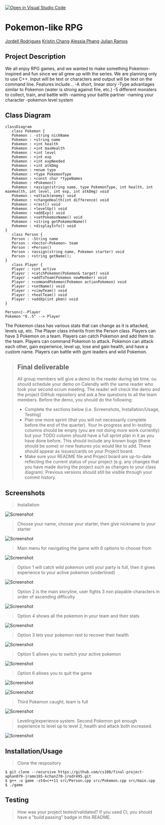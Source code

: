 [![Open in Visual Studio Code](https://classroom.github.com/assets/open-in-vscode-c66648af7eb3fe8bc4f294546bfd86ef473780cde1dea487d3c4ff354943c9ae.svg)](https://classroom.github.com/online_ide?assignment_repo_id=8913306&assignment_repo_type=AssignmentRepo)
 
 # Pokemon-like RPG
 [Jordell Rodrigues](https://github.com/rjordell)
 [Kristin Chang](https://github.com/itskristnn)
 [Alessia Phang](https://github.com/aphan079)
 [Julian Ramos](https://github.com/jramo165)

## Project Description
 We all enjoy RPG games, and we wanted to make something Pokemon-inspired and fun since we all grew up with the series.
 We are planning only to use C++.
 Input will be text or characters and output will be text on the command line.
 Features include...
 -A short, linear story
 -Type advantages similar to Pokemon (water is strong against fire, etc.)
 -5 different monsters to collect, train, and battle with
 -naming your battle partner
 -naming your character
 -pokemon level system

## Class Diagram
 ```mermaid
classDiagram
    class Pokemon {
    Pokemon : -string nickName
    Pokemon : +string name
    Pokemon : +int health
    Pokemon : +int maxHealth
    Pokemon : +int level
    Pokemon : +int exp
    Pokemon : +int expNeeded
    Pokemon : +int atkDmg
    Pokemon : +enum type
    Pokemon : +type PokemonType
    Pokemon : +const char *typeNames
    Pokemon : +Pokemon()
    Pokemon : +assign(string name, type PokemonType, int health, int maxHealth, int level, int exp, int atkDmg) void
    Pokemon : +attack(enemy) void
    Pokemon : +changeHealth(int difference) void
    Pokemon : +rest() void
    Pokemon : +levelUp() void
    Pokemon : +addExp() void
    Pokemon : +setPokemonName() void
    Pokemon : +string getPokemonName()
    Pokemon : +displayInfo() void
}
    class Person {
    Person : -String name
    Person : +Vector~Pokemon~ team
    Person : +Person()
    Person : +assign(string name, Pokemon starter) void
    Person : +string getName();
}
    class Player {
    Player : +int active
    Player : +catchPokemon(Pokemon& target) void
    Player : +addToTeam(Pokemon newMember) void
    Player : +commandPokemon(Pokemon actionPokemon) void
    Player : +setName() void
    Player : +viewTeam() void
    Player : +healTeam() void
    Player : +addXp(int pkmn) void
}

Person<|--Player
Pokemon "0..5" --> Player

```
The Pokemon class has various stats that can change as it is attacked, levels up, etc. The Player class inherits from the Person class. Players can have 3 Pokemon on a team. Players can catch Pokemon and add them to the team. Players can command Pokemon to attack. Pokemon can attack each other, gain experience, level up, lose and gain health, and have a custom name. Players can battle with gym leaders and wild Pokemon.

 
 > ## Final deliverable
 > All group members will give a demo to the reader during lab time. ou should schedule your demo on Calendly with the same reader who took your second scrum meeting. The reader will check the demo and the project GitHub repository and ask a few questions to all the team members. 
 > Before the demo, you should do the following:
 > * Complete the sections below (i.e. Screenshots, Installation/Usage, Testing)
 > * Plan one more sprint (that you will not necessarily complete before the end of the quarter). Your In-progress and In-testing columns should be empty (you are not doing more work currently) but your TODO column should have a full sprint plan in it as you have done before. This should include any known bugs (there should be some) or new features you would like to add. These should appear as issues/cards on your Project board.
 > * Make sure your README file and Project board are up-to-date reflecting the current status of your project (e.g. any changes that you have made during the project such as changes to your class diagram). Previous versions should still be visible through your commit history. 
 
 ## Screenshots
>Installation

![Screenshot](screenshots/screenshot1.PNG)

>Choose your name, choose your starter, then give nickname to your starter

![Screenshot](screenshots/screenshot2.PNG)

>Main menu for navigating the game with 6 options to choose from

![Screenshot](screenshots/screenshot3.PNG)

>Option 1 will catch wild pokemon until your party is full, then it gives experience to your active pokemon (underlined)

![Screenshot](screenshots/screenshot4.PNG)

>Option 2 is the main storyline, user fights 3 non playable characters in order of ascending difficulty

![Screenshot](screenshots/screenshot5.PNG)

>Option 4 shows all the pokemon in your team and their stats

![Screenshot](screenshots/screenshot6.PNG)

>Option 3 lets your pokemon rest to recover their health

![Screenshot](screenshots/screenshot7.PNG)

>Option 5 allows you to switch your active pokemon

![Screenshot](screenshots/screenshot8.PNG)

>Option 6 allows you to quit the game

![Screenshot](screenshots/screenshot9.PNG)

![Screenshot](screenshots/screenshot12.PNG)

>Third Pokemon caught, team is full

![Screenshot](screenshots/screenshot10.PNG)

>Leveling/experience system. Second Pokemon got enough experience to level up to level 2, health and attack both increased.

![Screenshot](screenshots/screenshot11.PNG)


 ## Installation/Usage
 > Clone the respository
 ```
 $ git clone --recursive https://github.com/cs100/final-project-aphan079-jramo165-kchan270-jrodr495.git
 $ g++ -o game -std=c++11 src/Person.cpp src/Pokemon.cpp src/main.cpp
 $ ./game
 ```
 ## Testing
 > How was your project tested/validated? If you used CI, you should have a "build passing" badge in this README.
 
